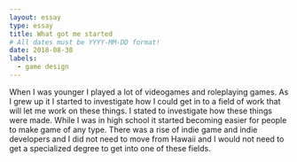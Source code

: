 ```yaml
---
layout: essay
type: essay
title: What got me started
# All dates must be YYYY-MM-DD format!
date: 2018-08-30
labels:
  - game design
---
```


When I was younger I played a lot of videogames and roleplaying games.  As I grew up it I started to investigate how I could get in to a field of work that will let me work on these things.  I stated to investigate how these things were made.  While I was in high school it started becoming easier for people to make game of any type.  There was a rise of indie game and indie developers and I did not need to move from Hawaii and I would not need to get a specialized degree to get into one of these fields.  
